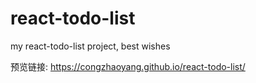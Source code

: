 # react-todo-list

my react-todo-list project, best wishes

预览链接: https://congzhaoyang.github.io/react-todo-list/